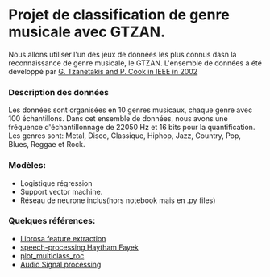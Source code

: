 # Projet de classification de genre musicale avec GTZAN.
Nous allons utiliser l'un des jeux de données les plus connus dasn la reconnaissance de genre musicale, le GTZAN.
L'ensemble de données a été développé par [ G. Tzanetakis and P. Cook in IEEE in 2002](http://marsyas.info/downloads/datasets.html)

### Description des données
Les données sont organisées en 10 genres musicaux, chaque genre avec 100 échantillons. Dans cet ensemble de données, nous avons une fréquence d'échantillonnage de 22050 Hz et 16 bits pour la quantification. Les genres sont: Metal, Disco, Classique, Hiphop, Jazz, Country, Pop, Blues, Reggae et Rock.

### Modèles:  
- Logistique régression  
- Support vector machine. 
- Réseau de neurone inclus(hors notebook mais en .py files) 

### Quelques références:  
- [Librosa feature extraction](https://librosa.org/doc/latest/feature.html)  
- [speech-processing Haytham Fayek](https://haythamfayek.com/2016/04/21/speech-processing-for-machine-learning.html)  
- [plot_multiclass_roc](https://stackoverflow.com/a/59326862/8333806)  
- [Audio Signal processing](https://github.com/musikalkemist/AudioSignalProcessingForML)  

